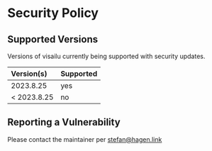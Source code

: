 # Security Policy

## Supported Versions

Versions of visailu currently being supported with security updates.

| Version(s)  | Supported |
|:----------- |:--------- |
| 2023.8.25   | yes       |
| < 2023.8.25 | no        |

## Reporting a Vulnerability

Please contact the maintainer per stefan@hagen.link
